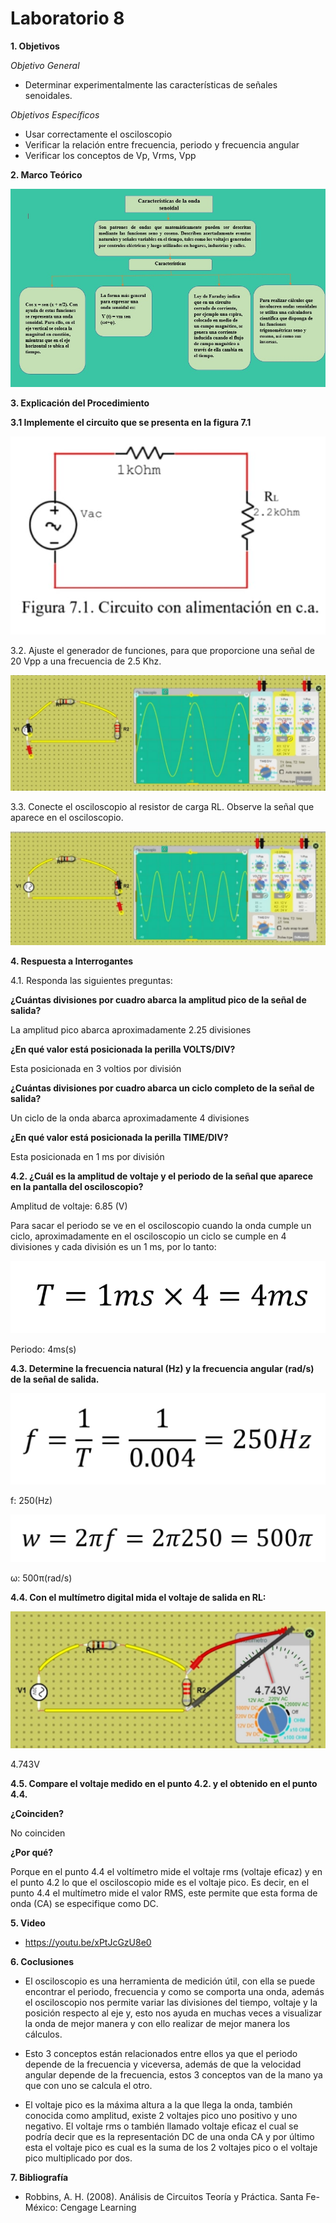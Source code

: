 # Laboratorio 8

__1. Objetivos__

*Objetivo General*

* Determinar experimentalmente las características de señales senoidales.

*Objetivos Específicos*

* Usar correctamente el osciloscopio 
*	Verificar la relación entre frecuencia, periodo y frecuencia angular 
*	Verificar los conceptos de Vp, Vrms, Vpp


__2. Marco Teórico__ 

![](https://github.com/DiegoLimaespe/fotos-lab8/blob/main/teo.jpg)


__3. Explicación del Procedimiento__

__3.1 Implemente el circuito que se presenta en la figura 7.1__

![](https://github.com/DiegoLimaespe/fotos-lab8/blob/main/7.1.jpg)

3.2. Ajuste el generador de funciones, para que proporcione una señal de 20 Vpp a una frecuencia de 2.5 Khz.

![](https://github.com/DiegoLimaespe/fotos-lab8/blob/main/ofv.jpg)

3.3. Conecte el osciloscopio al resistor de carga RL. Observe la señal que aparece en el osciloscopio.

![](https://github.com/DiegoLimaespe/fotos-lab8/blob/main/ovrl.jpg)


__4. Respuesta a Interrogantes__

4.1. Responda las siguientes preguntas:

__¿Cuántas divisiones por cuadro abarca la amplitud pico de la señal de salida?__

La amplitud pico abarca aproximadamente 2.25 divisiones 	
 
__¿En qué valor está posicionada la perilla VOLTS/DIV?__

Esta posicionada en 3 voltios por división 

__¿Cuántas divisiones por cuadro abarca un ciclo completo de la señal de salida?__

Un ciclo de la onda abarca aproximadamente 4 divisiones 

__¿En qué valor está posicionada la perilla TIME/DIV?__

Esta posicionada en 1 ms por división 

__4.2. ¿Cuál es la amplitud de voltaje y el periodo de la señal que aparece en la pantalla del osciloscopio?__

Amplitud de voltaje: 6.85 (V)

Para sacar el periodo se ve en el osciloscopio cuando la onda cumple un ciclo, aproximadamente en el osciloscopio un ciclo se cumple en 4 divisiones y cada división es un 1 ms, por lo tanto:

![](https://github.com/DiegoLimaespe/fotos-lab8/blob/main/t.jpg)

Periodo:  4ms(s)

__4.3. Determine la frecuencia natural (Hz) y la frecuencia angular (rad/s) de la señal de
salida.__

![](https://github.com/DiegoLimaespe/fotos-lab8/blob/main/f.jpg)

f: 250(Hz)

![](https://github.com/DiegoLimaespe/fotos-lab8/blob/main/w.jpg)

ω: 500π(rad/s)

__4.4. Con el multímetro digital mida el voltaje de salida en RL:__


![](https://github.com/DiegoLimaespe/fotos-lab8/blob/main/mvrl.jpg)

 4.743V
 
__4.5. Compare el voltaje medido en el punto 4.2. y el obtenido en el punto 4.4.__

__¿Coinciden?__

No coinciden 

__¿Por qué?__

Porque en el punto 4.4 el voltímetro mide el voltaje rms (voltaje eficaz) y en el punto 4.2 lo que el osciloscopio mide es el voltaje pico. Es decir, en el punto 4.4 el multímetro mide el valor RMS, este permite que esta forma de onda (CA) se especifique como DC.


__5. Video__

* https://youtu.be/xPtJcGzU8e0

__6. Coclusiones__ 

* El osciloscopio es una herramienta de medición útil, con ella se puede encontrar el periodo, frecuencia y como se comporta una onda, además el osciloscopio nos permite variar las divisiones del tiempo, voltaje y la posición respecto al eje y, esto nos ayuda en muchas veces a visualizar la onda de mejor manera y con ello realizar de mejor manera los cálculos. 

* Esto 3 conceptos están relacionados entre ellos ya que el periodo depende de la frecuencia y viceversa, además de que la velocidad angular depende de la frecuencia, estos 3 conceptos van de la mano ya que con uno se calcula el otro. 

* El voltaje pico es la máxima altura a la que llega la onda, también conocida como amplitud, existe 2 voltajes pico uno positivo y uno negativo. El voltaje rms o también llamado voltaje eficaz el cual se podría decir que es la representación DC de una onda CA y por último esta el voltaje pico es cual es la suma de los 2 voltajes pico o el voltaje pico multiplicado por dos. 

__7. Bibliografía__


* Robbins, A. H. (2008). Análisis de Circuitos Teoría y Práctica. Santa Fe-México: Cengage Learning


